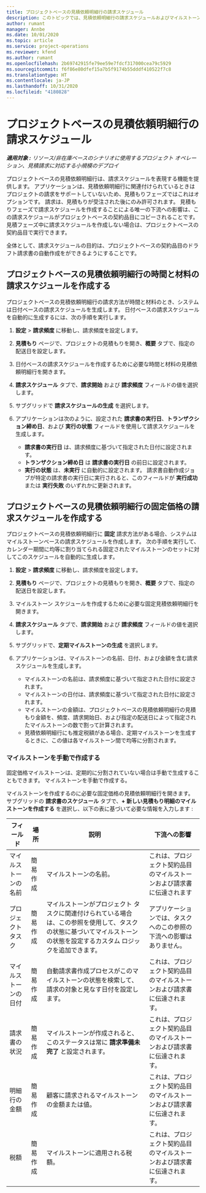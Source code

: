 ```yaml
---
title: プロジェクトベースの見積依頼明細行の請求スケジュール
description: このトピックでは、見積依頼明細行の請求スケジュールおよびマイルストーンの作成に関する情報を提供します。
author: rumant
manager: Annbe
ms.date: 10/01/2020
ms.topic: article
ms.service: project-operations
ms.reviewer: kfend
ms.author: rumant
ms.openlocfilehash: 2b69742915fe79ee59e7fdcf317000cea79c5929
ms.sourcegitcommit: f6f86e80dfef15a7b5f9174b55dddf410522f7c8
ms.translationtype: HT
ms.contentlocale: ja-JP
ms.lasthandoff: 10/31/2020
ms.locfileid: "4180828"
---
```

# <a name="invoice-schedules-on-project-based-quote-lines"></a>プロジェクトベースの見積依頼明細行の請求スケジュール

_**適用対象 :** リソース/非在庫ベースのシナリオに使用するプロジェクト オペレーション、見積請求に対応する小規模のデプロイ_

プロジェクトベースの見積依頼明細行は、請求スケジュールを表現する機能を提供します。 アプリケーションは、見積依頼明細行に関連付けられているときはプロジェクトの請求をサポートしていないため、見積もりフェーズではこれはオプションです。 請求は、見積もりが受注された後にのみ許可されます。 見積もりフェーズで請求スケジュールを作成することによる唯一の下流への影響は、この請求スケジュールがプロジェクトベースの契約品目にコピーされることです。 見積フェーズ中に請求スケジュールを作成しない場合は、プロジェクトベースの契約品目で実行できます。

全体として、請求スケジュールの目的は、プロジェクトベースの契約品目のドラフト請求書の自動作成をができるようにすることです。 

## <a name="create-a-time-and-material-invoice-schedule-for-a-project-based-quote-line"></a>プロジェクトベースの見積依頼明細行の時間と材料の請求スケジュールを作成する

プロジェクトベースの見積依頼明細行の請求方法が時間と材料のとき、システムは日付ベースの請求スケジュールを生成します。 日付ベースの請求スケジュールを自動的に生成するには、次の手順を実行します。

1. **設定** > **請求頻度** に移動し、請求頻度を設定します。
2. **見積もり** ページで、プロジェクトの見積もりを開き、**概要** タブで、指定の配送日を設定します。
3. 日付ベースの請求スケジュールを作成するために必要な時間と材料の見積依頼明細行を開きます。 
4. **請求スケジュール** タブで、**請求開始** および **請求頻度** フィールドの値を選択します。 
5. サブグリッドで **請求スケジュールの生成** を選択します。
6. アプリケーションは次のように、設定された **請求書の実行日**、**トランザクション締め日**、および **実行の状態** フィールドを使用して請求スケジュールを生成します。

    - **請求書の実行日** は、請求頻度に基づいて指定された日付に設定されます。
    - **トランザクション締め日** は **請求書の実行日** の前日に設定されます。
    - **実行の状態** は、**未実行** に自動的に設定されます。 請求書自動作成ジョブが特定の請求書の実行日に実行されると、このフィールドが **実行成功** または **実行失敗** のいずれかに更新されます。

## <a name="create-a-fixed-price-invoice-schedule-for-a-project-based-quote-line"></a>プロジェクトベースの見積依頼明細行の固定価格の請求スケジュールを作成する

プロジェクトベースの見積依頼明細行に **固定** 請求方法がある場合、システムはマイルストーンベースの請求スケジュールを作成します。 次の手順を実行して、カレンダー期間に均等に割り当てられる固定されたマイルストーンのセットに対してこのスケジュールを自動的に生成します。

1. **設定** > **請求頻度** に移動し、請求頻度を設定します。
2. **見積もり** ページで、プロジェクトの見積もりを開き、**概要** タブで、指定の配送日を設定します。
3. マイルストーン スケジュールを作成するために必要な固定見積依頼明細行を開きます。 
4. **請求スケジュール** タブで、**請求開始** および **請求頻度** フィールドの値を選択します。 
5. サブグリッドで、**定期マイルストーンの生成** を選択します。
6. アプリケーションは、マイルストーンの名前、日付、および金額を含む請求スケジュールを生成します。

    - マイルストーンの名前は、請求頻度に基づいて指定された日付に設定されます。
    - マイルストーンの日付は、請求頻度に基づいて指定された日付に設定されます。
    - マイルストーンの金額は、プロジェクトベースの見積依頼明細行の見積もり金額を、頻度、請求開始日、および指定の配送日によって指定されたマイルストーンの数で割って計算されます。
    - 見積依頼明細行にも推定税額がある場合、定期マイルストーンを生成するときに、この値は各マイルストーン間で均等に分割されます。

### <a name="manually-create-milestones"></a>マイルストーンを手動で作成する

固定価格マイルストーンは、定期的に分割されていない場合は手動で生成することもできます。 マイルストーンを手動で作成する。

マイルストーンを作成するのに必要な固定価格の見積依頼明細行を開きます。 サブグリッドの **請求書のスケジュール** タブで、**+ 新しい見積もり明細のマイルストーンを作成する** を選択し、以下の表に基づいて必要な情報を入力します :

| **フィールド** | **場所** | **説明** | **下流への影響** |
| --- | --- | --- | --- |
| マイルストーンの名前 | 簡易作成 | マイルストーンの名前。 | これは、プロジェクト契約品目のマイルストーンおよび請求書に伝達されます |
| プロジェクト タスク | 簡易作成 | マイルストーンがプロジェクト タスクに関連付けられている場合は、この参照を使用して、タスクの状態に基づいてマイルストーンの状態を設定するカスタム ロジックを追加できます。 | アプリケーションでは、タスクへのこの参照の下流への影響はありません。 |
| マイルストーンの日付 | 簡易作成 | 自動請求書作成プロセスがこのマイルストーンの状態を検索して、請求の対象と見なす日付を設定します。 | これは、プロジェクト契約品目のマイルストーンおよび請求書に伝達されます。 |
| 請求書の状況 | 簡易作成 | マイルストーンが作成されると、このステータスは常に **請求準備未完了** と設定されます。 | これは、プロジェクト契約品目のマイルストーンおよび請求書に伝達されます。 |
| 明細行の金額 | 簡易作成 | 顧客に請求されるマイルストーンの金額または値。 | これは、プロジェクト契約品目のマイルストーンおよび請求書に伝達されます。 |
| 税額 | 簡易作成 | マイルストーンに適用される税額。 | これは、プロジェクト契約品目のマイルストーンおよび請求書に伝達されます。 |
